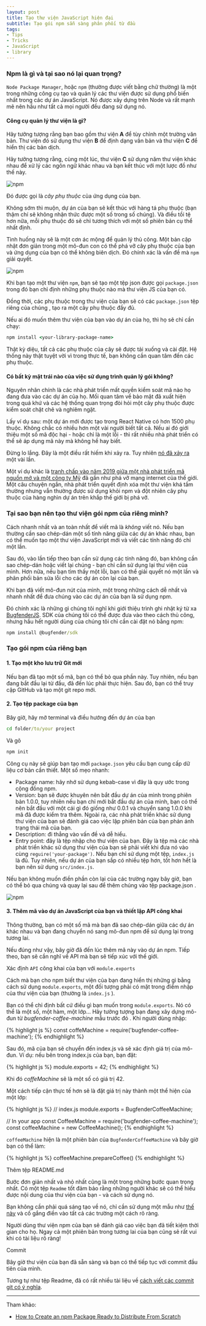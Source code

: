 ```yaml
---
layout: post
title: Tạo thư viện JavaScript hiện đại
subtitle: Tạo gói npm sẵn sàng phân phối từ đầu
tags:
- Tips
- Tricks
- JavaScript
- library
---
```


### Npm là gì và tại sao nó lại quan trọng?

`Node Package Manager`, hoặc `npm` (thường được viết bằng chữ thường) là một trong những công cụ tạo và quản lý các thư viện được sử dụng phổ biến nhất trong các dự án JavaScript. Nó được xây dựng trên Node và rất mạnh mẽ nên hầu như tất cả mọi người đều đang sử dụng nó.

#### Công cụ quản lý thư viện là gì?

Hãy tưởng tượng rằng bạn bao gồm thư viện **A** để tùy chỉnh một trường văn bản. Thư viện đó sử dụng thư viện **B** để định dạng văn bản và thư viện **C** để hiển thị các bản dịch.

Hãy tưởng tượng rằng, cùng một lúc, thư viện **C** sử dụng năm thư viện khác nhau để xử lý các ngôn ngữ khác nhau và bạn kết thúc với một lược đồ như thế này.

![npm](https://boxxv.github.io/img/posts/dependency-tree.png "Node Package Manager")

Đó được gọi là _cây phụ thuộc_ của ứng dụng của bạn.

Không sớm thì muộn, dự án của bạn sẽ kết thúc với hàng tá phụ thuộc (bạn thậm chí sẽ không nhận thức được một số trong số chúng). Và điều tồi tệ hơn nữa, mỗi phụ thuộc đó sẽ chỉ tương thích với một số phiên bản cụ thể nhất định.

Tình huống này sẽ là một cơn ác mộng để quản lý thủ công. Một bản cập nhật đơn giản trong một mô-đun con có thể phá vỡ cây phụ thuộc của bạn và ứng dụng của bạn có thể không biên dịch. Đó chính xác là vấn đề mà `npm` giải quyết.

![npm](https://boxxv.github.io/img/posts/dependency-tree-wrong.png "Node Package Manager")

Khi bạn tạo một thư viện `npm`, bạn sẽ tạo một tệp json được gọi `package.json` trong đó bạn chỉ định những phụ thuộc nào mà thư viện JS của bạn có.

Đồng thời, các phụ thuộc trong thư viện của bạn sẽ có các `package.json` tệp riêng của chúng , tạo ra một cây phụ thuộc đầy đủ.

Nếu ai đó muốn thêm thư viện của bạn vào dự án của họ, thì họ sẽ chỉ cần chạy:

```bat
npm install <your-library-package-name>
```

Thật kỳ diệu, tất cả các phụ thuộc của cây sẽ được tải xuống và cài đặt. Hệ thống này thật tuyệt vời vì trong thực tế, bạn không cần quan tâm đến các phụ thuộc.

#### Có bất kỳ mặt trái nào của việc sử dụng trình quản lý gói không?

Nguyên nhân chính là các nhà phát triển mất quyền kiểm soát mã nào họ đang đưa vào các dự án của họ. Mối quan tâm về bảo mật đã xuất hiện trong quá khứ và các hệ thống quan trọng đòi hỏi một cây phụ thuộc được kiểm soát chặt chẽ và nghiêm ngặt.

Lấy ví dụ sau: một dự án mới được tạo trong React Native có hơn 1500 phụ thuộc. Không chắc có nhiều hơn một vài người biết tất cả. Nếu ai đó giới thiệu một số mã độc hại - hoặc chỉ là một lỗi - thì rất nhiều nhà phát triển có thể sẽ áp dụng mã này mà không hề hay biết.

Đừng lo lắng. Đây là một điều rất hiếm khi xảy ra. Tuy nhiên [nó đã xảy ra](https://www.zdnet.com/article/microsoft-spots-malicious-npm-package-stealing-data-from-unix-systems/) một vài lần.

Một ví dụ khác là [tranh chấp vào năm 2019 giữa một nhà phát triển mã nguồn mở và một công ty Mỹ](https://arstechnica.com/information-technology/2016/03/rage-quit-coder-unpublished-17-lines-of-javascript-and-broke-the-internet/) đã gần như phá vỡ mạng internet của thế giới. Một câu chuyện ngắn, nhà phát triển quyết định xóa một thư viện khá tầm thường nhưng vẫn thường được sử dụng khỏi npm và đột nhiên cây phụ thuộc của hàng nghìn dự án trên khắp thế giới bị phá vỡ.


### Tại sao bạn nên tạo thư viện gói npm của riêng mình?

Cách nhanh nhất và an toàn nhất để viết mã là _không_ viết nó. Nếu bạn thường cần sao chép-dán một số tính năng giữa các dự án khác nhau, bạn có thể muốn tạo một thư viện JavaScript mới và viết các tính năng đó chỉ một lần.

Sau đó, vào lần tiếp theo bạn cần sử dụng các tính năng đó, bạn không cần sao chép-dán hoặc viết lại chúng - bạn chỉ cần sử dụng lại thư viện của mình. Hơn nữa, nếu bạn tìm thấy một lỗi, bạn có thể giải quyết nó một lần và phân phối bản sửa lỗi cho các dự án còn lại của bạn.

Khi bạn đã viết mô-đun nút của mình, một trong những cách dễ nhất và nhanh nhất để đưa chúng vào các dự án của bạn là sử dụng npm.

Đó chính xác là những gì chúng tôi nghĩ khi giới thiệu trình ghi nhật ký từ xa [BugfenderJS](https://bugfender.com/platforms/javascript/). SDK của chúng tôi có thể được đưa vào theo cách thủ công, nhưng hầu hết người dùng của chúng tôi chỉ cần cài đặt nó bằng npm:

```bat
npm install @bugfender/sdk
```


### Tạo gói npm của riêng bạn

#### 1. Tạo một kho lưu trữ Git mới

Nếu bạn đã tạo một số mã, bạn có thể bỏ qua phần này. Tuy nhiên, nếu bạn đang bắt đầu lại từ đầu, đã đến lúc phải thực hiện. Sau đó, bạn có thể truy cập GitHub và tạo một git repo mới.

#### 2. Tạo tệp package của bạn

Bây giờ, hãy mở terminal và điều hướng đến dự án của bạn

```bat
cd folder/to/your project
```

Và gõ

```bat
npm init
```

Công cụ này sẽ giúp bạn tạo mới `package.json` yêu cầu bạn cung cấp dữ liệu cơ bản cần thiết. Một số mẹo nhanh:

- Package name: hãy nhớ sử dụng kebab-case vì đây là quy ước trong cộng đồng npm.
- Version: bạn sẽ được khuyên nên bắt đầu dự án của mình trong phiên bản 1.0.0, tuy nhiên nếu bạn chỉ mới bắt đầu dự án của mình, bạn có thể nên bắt đầu với một cái gì đó giống như 0.0.1 và chuyển sang 1.0.0 khi mã đã được kiểm tra thêm. Ngoài ra, các nhà phát triển khác sử dụng thư viện của bạn sẽ đánh giá cao việc lập phiên bản của bạn phản ánh trạng thái mã của bạn.
- Description: đi thẳng vào vấn đề và dễ hiểu.
- Entry point: đây là tệp nhập cho thư viện của bạn. Đây là tệp mà các nhà phát triển khác sử dụng thư viện của bạn sẽ phải viết khi đưa nó vào cùng `reguire('your-package')`. Nếu bạn chỉ sử dụng một tệp, `index.js` là đủ. Tuy nhiên, nếu dự án của bạn sắp có nhiều tệp hơn, tốt hơn hết là bạn nên sử dụng `src/index.js`.

Nếu bạn không muốn điền phần còn lại của các trường ngay bây giờ, bạn có thể bỏ qua chúng và quay lại sau để thêm chúng vào tệp package.json .

![npm](https://boxxv.github.io/img/posts/npm-package-creation-console-1.png "Node Package Manager")

#### 3. Thêm mã vào dự án JavaScript của bạn và thiết lập API công khai

Thông thường, bạn có một số mã mà bạn đã sao chép-dán giữa các dự án khác nhau và bạn đang chuyển nó sang mô-đun npm để sử dụng lại trong tương lai.

Nếu đúng như vậy, bây giờ đã đến lúc thêm mã này vào dự án npm. Tiếp theo, bạn sẽ cần nghĩ về API mà bạn sẽ tiếp xúc với thế giới.

Xác định `API` công khai của bạn với `module.exports`

Cách mà bạn cho npm biết thư viện của bạn đang hiển thị những gì bằng cách sử dụng `module.exports`, một đối tượng phải có mặt trong điểm nhập của thư viện của bạn (thường là `index.js` ).

Bạn có thể chỉ định bất cứ điều gì bạn muốn trong `module.exports`. Nó có thể là một số, một hàm, một lớp… Hãy tưởng tượng bạn đang xây dựng mô-đun từ _bugfender-coffee-machine_ mẫu trước đó . Khi người dùng nhập:

{% highlight js %}
const coffeMachine = require('bugfender-coffee-machine');
{% endhighlight %}

Sau đó, mã của bạn sẽ chuyển đến index.js và sẽ xác định giá trị của mô-đun. Ví dụ: nếu bên trong index.js của bạn, bạn đặt:

{% highlight js %}
module.exports = 42;
{% endhighlight %}

Khi đó _coffeMachine_ sẽ là một số có giá trị 42.

Một cách tiếp cận thực tế hơn sẽ là đặt giá trị này thành một thể hiện của một lớp:

{% highlight js %}
// index.js
module.exports = BugfenderCoffeeMachine; 

// In your app
const CoffeeMachine = require('bugfender-coffee-machine');
const coffeeMachine = new CoffeeMachine();
{% endhighlight %}

`coffeeMachine` hiện là một phiên bản của `BugfenderCoffeeMachine` và bây giờ bạn có thể làm:

{% highlight js %}
coffeeMachine.prepareCoffee()
{% endhighlight %}

Thêm tệp README.md

Bước đơn giản nhất và nhỏ nhất cũng là một trong những bước quan trọng nhất. Có một tệp `Readme` tốt đảm bảo rằng những người khác sẽ có thể hiểu được nội dung của thư viện của bạn - và cách sử dụng nó.

Bạn không cần phải quá sáng tạo về nó, chỉ cần sử dụng một mẫu như [thế này](https://www.makeareadme.com) và cố gắng điền vào tất cả các trường một cách rõ ràng.

Người dùng thư viện npm của bạn sẽ đánh giá cao việc bạn đã tiết kiệm thời gian cho họ. Ngay cả một phiên bản trong tương lai của bạn cũng sẽ rất vui khi có tài liệu rõ ràng!

Commit

Bây giờ thư viện của bạn đã sẵn sàng và bạn có thể tiếp tục với commit đầu tiên của mình.

Tương tự như tệp Readme, đã có rất nhiều tài liệu về [cách viết các commit git có ý nghĩa](https://chris.beams.io/posts/git-commit/).



-----
Tham khảo:
- [How to Create an npm Package Ready to Distribute From Scratch](https://bugfender.com/blog/how-to-create-an-npm-package/)